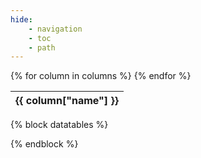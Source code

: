 ```yaml
---
hide:
    - navigation
    - toc
    - path
---
```


<table id="{{current_page}}" class='dataTable table table-hover display {{current_page}}'>
<thead>
<tr>
{% for column in columns %}
  <th class='table-col-header'><div title="{{ column["description"] }}"> {{ column["name"] }} </div></th>
{% endfor %}
</thead>
</table>

{% block datatables %}
<script type="text/javascript" src="https://code.jquery.com/jquery-3.5.1.js" crossorigin="anonymous"></script>
<script type="text/javascript" src="https://cdn.datatables.net/1.13.4/js/jquery.dataTables.min.js"></script>
<script type="text/javascript" src="https://cdn.datatables.net/plug-ins/1.13.4/api/row().show().js"></script>
<script>

var details = details ? JSON.parse(details) : {};

function select_row(table) {
    var id = "#" + location.hash.slice(1);
    if (id != "#"){
        let row = table.row(id);
        row.show().draw(false);
        $(id).toggleClass('selected');
        row.scrollTo();
    }
};

$(document).ready(function() {
    var table = $('#{{current_page}}').DataTable({
        ajax: "{{json_src}}",
        paging: true,
        deferRender: true,
        language: {
            search: ""
        },
        pageLength: 10,
        search: {
            "regex": false,
        },
        orderCellsTop: true,
        columns: [
            {% for c in columns %}
                { "defaultContent": "",
                  "data":"{{c["name"]}}",
                "className":"{{ c['classes']|join(' ') }}",
                    {% if ('url' in c) and c['url'] is not none %}
                        "render": function ( data, type, row, meta ) {return '<a href="{{c['url']}}' + data + '">' + data + '</a>';}
                    {% elif c["name"].endswith('_tag') %}
                        "render": function ( data, type, row, meta ) {
                            if (data === '') {
                                return data;
                            }
                              else {
                                return data.split("|").map(tag => '<span class="paralex_tag"><a href="tags.html#id_' + tag + '">' + tag + '</a></span>').join(" ");
                            }
                        }
                    {% elif "form" in c["name"] %}
                        "render": function ( data, type, row, meta ) {
                            if (data === '#DEF#') {
                                return '<span class="defective">defective</span>' ;
                            } else {
                                return '<span class="form">'+data+'</span>'
                            }
                            }
                    {% endif %}
                },
        {% endfor %}
        ],
    initComplete: function() { select_row(this.api())}
    });

    $('#lexemes tbody').on('click', 'td.lexeme_id', function (event) {
        var tr = $(this).closest('tr');
        var row = table.row( tr );
        if ( row.child.isShown() ) {
            row.child.hide();
            tr.removeClass('shown');
        }
        else {
            var xhttp = new XMLHttpRequest();
            xhttp.onreadystatechange = function() {
                if (this.readyState == 4 && this.status == 200) {
                    row.child(this.responseText, "detail-child").show();
                    tr.addClass('shown');
                }
            };
            xhttp.open("GET", row.data()["details"], true);
            xhttp.send();
            }
        });
    $('[type=search]').each(function () {
        $(this).attr("placeholder", "Search...");
        $(this).before('<span class="fa fa-search"></span>');
    });
});
</script>
{% endblock %}
